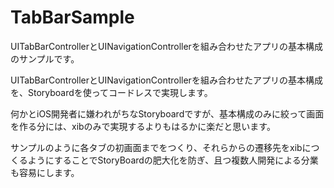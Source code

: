 # TabBarSample
UITabBarControllerとUINavigationControllerを組み合わせたアプリの基本構成のサンプルです。

UITabBarControllerとUINavigationControllerを組み合わせたアプリの基本構成を、Storyboardを使ってコードレスで実現します。

何かとiOS開発者に嫌われがちなStoryboardですが、基本構成のみに絞って画面を作る分には、xibのみで実現するよりもはるかに楽だと思います。

サンプルのように各タブの初画面までをつくり、それらからの遷移先をxibにつくるようにすることでStoryBoardの肥大化を防ぎ、且つ複数人開発による分業も容易にします。

